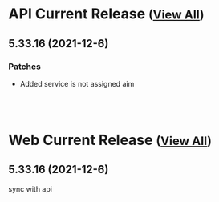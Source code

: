 
# API Current Release <small>([View All](/API.md))</small>
## 5.33.16 (2021-12-6)
### Patches 

- Added service is not assigned aim

<br><br>
# Web Current Release <small>([View All](/Web.md))</small>
## 5.33.16 (2021-12-6)
sync with api

  